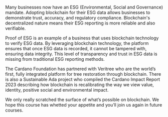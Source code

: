 Many businesses now have an ESG (Environmental, Social and Governance) mandate. Adopting blockchain for their ESG data allows businesses to demonstrate trust, accuracy, and regulatory compliance. Blockchain's decentralized nature means their ESG reporting is more reliable and also verifiable. 

Proof of ESG is an example of a business that uses blockchain technology to verify ESG data. By leveraging blockchain technology, the platform ensures that once ESG data is recorded, it cannot be tampered with, ensuring data integrity. This level of transparency and trust in ESG data is missing from traditional ESG reporting methods.

The Cardano Foundation has partnered with Veritree who are the world’s first, fully integrated platform for tree restoration through blockchain. There is also a Sustainable Ada project who compiled the Cardano Impact Report 2023 describing how blockchain is recalibrating the way we view value, identity, positive social and environmental impact.

We only really scratched the surface of what’s possible on blockchain. We hope this course has whetted your appetite and you’ll join us again in future courses.
